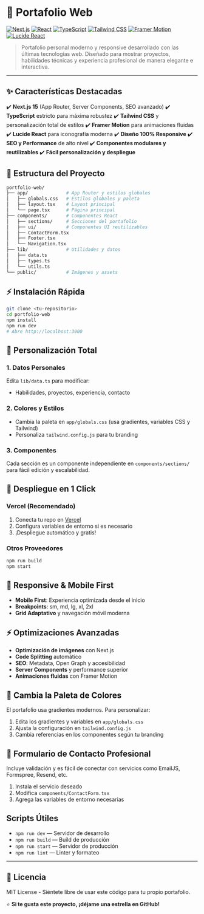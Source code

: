 # 🚀 Portafolio Web

[![Next.js](https://img.shields.io/badge/Next.js-15.3.5-black?style=for-the-badge&logo=next.js)](https://nextjs.org/)
[![React](https://img.shields.io/badge/React-19.0.0-61DAFB?style=for-the-badge&logo=react)](https://reactjs.org/)
[![TypeScript](https://img.shields.io/badge/TypeScript-5.0-blue?style=for-the-badge&logo=typescript)](https://www.typescriptlang.org/)
[![Tailwind CSS](https://img.shields.io/badge/Tailwind_CSS-4.0-38B2AC?style=for-the-badge&logo=tailwind-css)](https://tailwindcss.com/)
[![Framer Motion](https://img.shields.io/badge/Framer_Motion-12.23.3-0055FF?style=for-the-badge&logo=framer)](https://www.framer.com/motion/)
[![Lucide React](https://img.shields.io/badge/Lucide_React-2.0-8B5CF6?style=for-the-badge)](https://lucide.dev/)

> Portafolio personal moderno y responsive desarrollado con las últimas tecnologías web. Diseñado para mostrar proyectos, habilidades técnicas y experiencia profesional de manera elegante e interactiva.

---

## ✨ Características Destacadas

✔️ **Next.js 15** (App Router, Server Components, SEO avanzado)
✔️ **TypeScript** estricto para máxima robustez
✔️ **Tailwind CSS** y personalización total de estilos
✔️ **Framer Motion** para animaciones fluidas
✔️ **Lucide React** para iconografía moderna
✔️ **Diseño 100% Responsive**
✔️ **SEO y Performance** de alto nivel
✔️ **Componentes modulares y reutilizables**
✔️ **Fácil personalización y despliegue**

## 📁 Estructura del Proyecto

```bash
portfolio-web/
├── app/              # App Router y estilos globales
│   ├── globals.css   # Estilos globales y paleta
│   ├── layout.tsx    # Layout principal
│   └── page.tsx      # Página principal
├── components/       # Componentes React
│   ├── sections/     # Secciones del portafolio
│   ├── ui/           # Componentes UI reutilizables
│   ├── ContactForm.tsx
│   ├── Footer.tsx
│   └── Navigation.tsx
├── lib/              # Utilidades y datos
│   ├── data.ts
│   ├── types.ts
│   └── utils.ts
└── public/           # Imágenes y assets
```

## ⚡ Instalación Rápida

```bash
git clone <tu-repositorio>
cd portfolio-web
npm install
npm run dev
# Abre http://localhost:3000
```

## 🎨 Personalización Total

### 1. Datos Personales

Edita `lib/data.ts` para modificar:

- Habilidades, proyectos, experiencia, contacto

### 2. Colores y Estilos

- Cambia la paleta en `app/globals.css` (usa gradientes, variables CSS y Tailwind)
- Personaliza `tailwind.config.js` para tu branding

### 3. Componentes

Cada sección es un componente independiente en `components/sections/` para fácil edición y escalabilidad.

## 🚀 Despliegue en 1 Click

### Vercel (Recomendado)

1. Conecta tu repo en [Vercel](https://vercel.com/)
2. Configura variables de entorno si es necesario
3. ¡Despliegue automático y gratis!

### Otros Proveedores

```bash
npm run build
npm start
```

## 📱 Responsive & Mobile First

- **Mobile First**: Experiencia optimizada desde el inicio
- **Breakpoints**: sm, md, lg, xl, 2xl
- **Grid Adaptativo** y navegación móvil moderna

## ⚡ Optimizaciones Avanzadas

- **Optimización de imágenes** con Next.js
- **Code Splitting** automático
- **SEO**: Metadata, Open Graph y accesibilidad
- **Server Components** y performance superior
- **Animaciones fluidas** con Framer Motion

## 🎨 Cambia la Paleta de Colores

El portafolio usa gradientes modernos. Para personalizar:

1. Edita los gradientes y variables en `app/globals.css`
2. Ajusta la configuración en `tailwind.config.js`
3. Cambia referencias en los componentes según tu branding

## 📧 Formulario de Contacto Profesional

Incluye validación y es fácil de conectar con servicios como EmailJS, Formspree, Resend, etc.

1. Instala el servicio deseado
2. Modifica `components/ContactForm.tsx`
3. Agrega las variables de entorno necesarias

## Scripts Útiles

- `npm run dev` — Servidor de desarrollo
- `npm run build` — Build de producción
- `npm run start` — Servidor de producción
- `npm run lint` — Linter y formateo

---

## 📄 Licencia

MIT License - Siéntete libre de usar este código para tu propio portafolio.

⭐ **Si te gusta este proyecto, ¡déjame una estrella en GitHub!**
